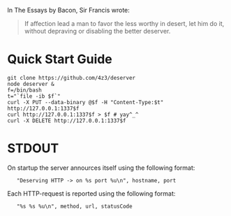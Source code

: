 In The Essays by Bacon, Sir Francis wrote:
> If affection lead a man to favor the less worthy in desert, let him do it,
> without depraving or disabling the better deserver.

# Quick Start Guide

    git clone https://github.com/4z3/deserver
    node deserver &
    f=/bin/bash
    t="`file -ib $f`"
    curl -X PUT --data-binary @$f -H "Content-Type:$t" http://127.0.0.1:1337$f
    curl http://127.0.0.1:1337$f > $f # yay^_^
    curl -X DELETE http://127.0.0.1:1337$f

# STDOUT

On startup the server annources itself using the following format:

       "Deserving HTTP -> on %s port %u\n", hostname, port

Each HTTP-request is reported using the following format:

       "%s %s %u\n", method, url, statusCode

